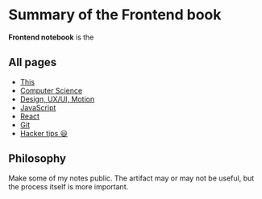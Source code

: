 # Summary of the Frontend book

**Frontend notebook** is the <ProjectDescription/>

## All pages

* [This](/frontend/)
* [Computer Science](/CS/)
* [Design, UX/UI, Motion](/design/)
* [JavaScript](/javascript/)
* [React](/react/)
* [Git](/git/)
* [Hacker tips 😃](/hacker/)


## Philosophy

Make some of my notes public. The artifact may or may not be useful, but the process itself is more important.
